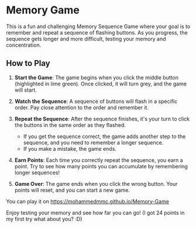 # Memory Game

This is a fun and challenging Memory Sequence Game where your goal is to remember and repeat a sequence of flashing buttons. As you progress, the sequence gets longer and more difficult, testing your memory and concentration.

## How to Play

1. **Start the Game**: The game begins when you click the middle button (highlighted in lime green). Once clicked, it will turn grey, and the game will start.

2. **Watch the Sequence**: A sequence of buttons will flash in a specific order. Pay close attention to the order and remember it.

3. **Repeat the Sequence**: After the sequence finishes, it's your turn to click the buttons in the same order as they flashed. 
   - If you get the sequence correct, the game adds another step to the sequence, and you need to remember a longer sequence.
   - If you make a mistake, the game ends.

4. **Earn Points**: Each time you correctly repeat the sequence, you earn a point. Try to see how many points you can accumulate by remembering longer sequences!

5. **Game Over**: The game ends when you click the wrong button. Your points will reset, and you can start a new game.

You can play it on https://mohammedmmc.github.io/Memory-Game

Enjoy testing your memory and see how far you can go! (I got 24 points in my first try what about you? :D)
